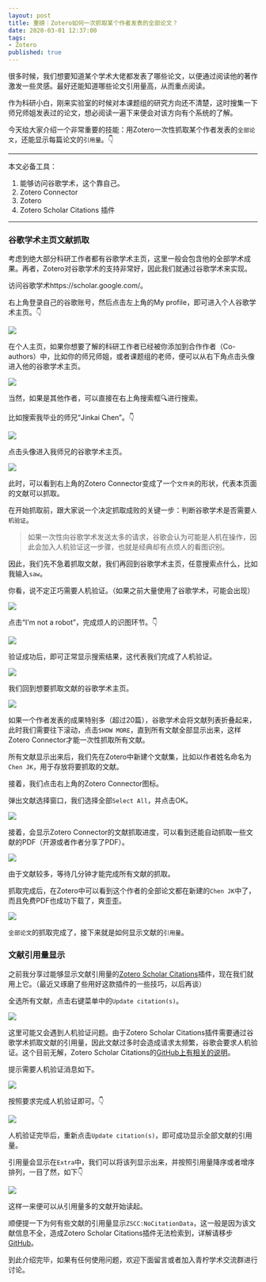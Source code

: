 ```yaml
---
layout: post
title: 重磅｜Zotero如何一次抓取某个作者发表的全部论文？
date: 2020-03-01 12:37:00
tags: 
- Zotero
published: true
---
```


很多时候，我们想要知道某个学术大佬都发表了哪些论文，以便通过阅读他的著作激发一些灵感。最好还能知道哪些论文引用量高，从而重点阅读。

作为科研小白，刚来实验室的时候对本课题组的研究方向还不清楚，这时搜集一下师兄师姐发表过的论文，想必阅读一遍下来便会对该方向有个系统的了解。

今天给大家介绍一个非常重要的技能：用Zotero一次性抓取某个作者发表的`全部论文`，还能显示每篇论文的`引用量`。👇

---

本文必备工具：

1. 能够访问谷歌学术，这个靠自己。
2. Zotero Connector
3. Zotero
4. Zotero Scholar Citations 插件

---



### 谷歌学术主页文献抓取

考虑到绝大部分科研工作者都有谷歌学术主页，这里一般会包含他的全部学术成果。再者，Zotero对谷歌学术的支持非常好，因此我们就通过谷歌学术来实现。

访问谷歌学术https://scholar.google.com/[](https://scholar.google.com/)。

右上角登录自己的谷歌账号，然后点击左上角的My profile，即可进入个人谷歌学术主页。👇

![](https://tva1.sinaimg.cn/large/00831rSTly1gcecipu3wdj31740pn76g.jpg)

在个人主页，如果你想要了解的科研工作者已经被你添加到合作作者（Co-authors）中，比如你的师兄师姐，或者课题组的老师，便可以从右下角点击头像进入他的谷歌学术主页。

![](https://tva1.sinaimg.cn/large/00831rSTly1gcecmz7zvcj31740pn0y3.jpg)

当然，如果是其他作者，可以直接在右上角搜索框🔍进行搜索。

比如搜索我毕业的师兄“Jinkai Chen”。👇

![](https://tva1.sinaimg.cn/large/00831rSTly1gcecs0wknvj31740pngnd.jpg)

点击头像进入我师兄的谷歌学术主页。

![](https://tva1.sinaimg.cn/large/00831rSTly1gcect8b6yvj31740pnwjl.jpg)

此时，可以看到右上角的Zotero Connector变成了一个`文件夹`的形状，代表本页面的文献可以抓取。

在开始抓取前，跟大家说一个决定抓取成败的关键一步：判断谷歌学术是否需要`人机验证`。

> 如果一次性向谷歌学术发送太多的请求，谷歌会认为可能是人机在操作，因此会加入人机验证这一步骤，也就是经典却有点烦人的看图识别。

因此，我们先不急着抓取文献，我们再回到谷歌学术主页，任意搜索点什么，比如我输入`saw`。

你看，说不定正巧需要人机验证。（如果之前大量使用了谷歌学术，可能会出现）

![](https://tva1.sinaimg.cn/large/00831rSTly1gced2qlu6sj31740q775t.jpg)

点击“I'm not a robot”，完成烦人的识图环节。👇

![](https://tva1.sinaimg.cn/large/00831rSTly1gced54krqbj31740q7418.jpg)

验证成功后，即可正常显示搜索结果，这代表我们完成了人机验证。

![](https://tva1.sinaimg.cn/large/00831rSTly1gced60fg8yj31740q779n.jpg)

我们回到想要抓取文献的谷歌学术主页。

![](https://tva1.sinaimg.cn/large/00831rSTly1gced7hakowj31740q7af0.jpg)

如果一个作者发表的成果特别多（超过20篇），谷歌学术会将文献列表折叠起来，此时我们需要往下滚动，点击`SHOW MORE`，直到所有文献全部显示出来，这样Zotero Connector才能一次性抓取所有文献。

所有文献显示出来后，我们先在Zotero中新建个文献集，比如以作者姓名命名为`Chen JK`，用于存放将要抓取的文献。

接着，我们点击右上角的Zotero Connector图标。

弹出文献选择窗口，我们选择全部`Select All`，并点击OK。

![](https://tva1.sinaimg.cn/large/00831rSTly1gcedbb0v1ij30jt0c5tap.jpg)

接着，会显示Zotero Connector的文献抓取进度，可以看到还能自动抓取一些文献的PDF（开源或者作者分享了PDF）。

![](https://tva1.sinaimg.cn/large/00831rSTly1gcedfzly4qj31740q70yz.jpg)

由于文献较多，等待几分钟才能完成所有文献的抓取。

抓取完成后，在Zotero中可以看到这个作者的全部论文都在新建的`Chen JK`中了，而且免费PDF也成功下载了，爽歪歪。

![](https://tva1.sinaimg.cn/large/00831rSTly1gcedjyogcwj31740q8qb2.jpg)

`全部论文`的抓取完成了，接下来就是如何显示文献的`引用量`。

### 文献引用量显示

之前我分享过能够显示文献引用量的[Zotero Scholar Citations](https://mp.weixin.qq.com/s/44ADU_pE5-9n2DxY3d_IEg)插件，现在我们就用上它。（最近又琢磨了些用好这款插件的一些技巧，以后再谈）

全选所有文献，点击右键菜单中的`Update citation(s)`。

![](https://tva1.sinaimg.cn/large/00831rSTly1gcedtx4bzij31740q8gvh.jpg)

这里可能又会遇到人机验证问题。由于Zotero Scholar Citations插件需要通过谷歌学术抓取文献的引用量，因此文献过多时会造成请求太频繁，谷歌会要求人机验证。这个目前无解，Zotero Scholar Citations的[GitHub上有相关的说明](https://github.com/MaxKuehn/zotero-scholar-citations)。

提示需要人机验证消息如下。

![](https://tva1.sinaimg.cn/large/00831rSTly1gcedzbeugtj31740q7jy3.jpg)

按照要求完成人机验证即可。👇

![](https://tva1.sinaimg.cn/large/00831rSTly1gcee01sdiij30oo0q7gmg.jpg)

人机验证完毕后，重新点击`Update citation(s)`，即可成功显示全部文献的引用量。

引用量会显示在`Extra`中，我们可以将该列显示出来，并按照引用量降序或者增序排列，一目了然，如下👇

![](https://tva1.sinaimg.cn/large/00831rSTly1gcee3z4z1gj31740q8wly.jpg)

这样一来便可以从引用量多的文献开始读起。

顺便提一下为何有些文献的引用量显示`ZSCC:NoCitationData`，这一般是因为该文献信息不全，造成Zotero Scholar Citations插件无法检索到，详解请移步[GitHub](https://github.com/MaxKuehn/zotero-scholar-citations)。

到此介绍完毕，如果有任何使用问题，欢迎下面留言或者加入青柠学术交流群进行讨论。

